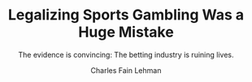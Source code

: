 ---
title: Legalizing Sports Gambling Was a Huge Mistake
subtitle: >
    The evidence is convincing: The betting industry is ruining lives.
source: The Atlantic
author: Charles Fain Lehman
year: 2024
citation: >
    Charles Fain Lehman, “Legalizing Sports Gambling Was a Huge Mistake.” The Atlantic, September 23, 2024.
link: https://www.theatlantic.com/ideas/archive/2024/09/legal-sports-gambling-was-mistake/679925/
---